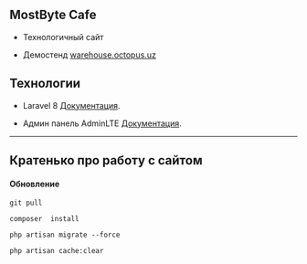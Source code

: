 ## MostByte Cafe

- Технологичный сайт []()

- Демостенд [warehouse.octopus.uz](https://warehouse.octopus.uz)


## Технологии

- Laravel 8 [Документация](https://laravel.com/docs).

- Админ панель AdminLTE [Документация](https://adminlte.io/docs/2.4/installation).

---

## Кратенько про работу с сайтом

#### Обновление
```
git pull

composer  install

php artisan migrate --force

php artisan cache:clear
```
